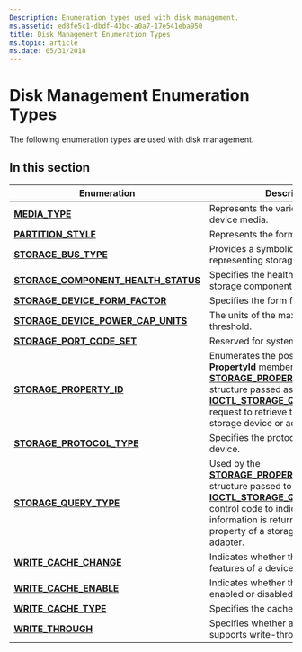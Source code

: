 ```yaml
---
Description: Enumeration types used with disk management.
ms.assetid: ed8fe5c1-dbdf-43bc-a0a7-17e541eba950
title: Disk Management Enumeration Types
ms.topic: article
ms.date: 05/31/2018
---
```


# Disk Management Enumeration Types

The following enumeration types are used with disk management.

## In this section



| Enumeration                                                                              | Description                                                                                                                                                                                                                                                                                                          |
|------------------------------------------------------------------------------------------|----------------------------------------------------------------------------------------------------------------------------------------------------------------------------------------------------------------------------------------------------------------------------------------------------------------------|
| [**MEDIA\_TYPE**](/windows/win32/api/winioctl/ne-winioctl-media_type)<br/>                                         | Represents the various forms of device media.<br/>                                                                                                                                                                                                                                                             |
| [**PARTITION\_STYLE**](/windows/win32/api/winioctl/ne-winioctl-partition_style)<br/>                               | Represents the format of a partition.<br/>                                                                                                                                                                                                                                                                     |
| [**STORAGE\_BUS\_TYPE**](/windows/win32/api/winioctl/ne-winioctl-storage_bus_type)<br/>                                | Provides a symbolic means of representing storage bus types.<br/>                                                                                                                                                                                                                                              |
| [**STORAGE\_COMPONENT\_HEALTH\_STATUS**](/windows/desktop/api/WinIoCtl/ne-winioctl-storage_component_health_status)<br/> | Specifies the health status of a storage component.<br/>                                                                                                                                                                                                                                                       |
| [**STORAGE\_DEVICE\_FORM\_FACTOR**](/windows/desktop/api/WinIoCtl/ne-winioctl-storage_device_form_factor)<br/>           | Specifies the form factor of a device.<br/>                                                                                                                                                                                                                                                                    |
| [**STORAGE\_DEVICE\_POWER\_CAP\_UNITS**](/windows/desktop/api/winioctl/ne-winioctl-storage_device_power_cap_units)<br/>  | The units of the maximum power threshold.<br/>                                                                                                                                                                                                                                                                 |
| [**STORAGE\_PORT\_CODE\_SET**](/windows/win32/api/winioctl/ne-winioctl-storage_port_code_set)<br/>                     | Reserved for system use. <br/>                                                                                                                                                                                                                                                                                 |
| [**STORAGE\_PROPERTY\_ID**](/windows/win32/api/winioctl/ne-winioctl-storage_property_id)<br/>                          | Enumerates the possible values of the **PropertyId** member of the [**STORAGE\_PROPERTY\_QUERY**](/windows/desktop/api/WinIoCtl/ns-winioctl-storage_property_query) structure passed as input to the [**IOCTL\_STORAGE\_QUERY\_PROPERTY**](/windows/desktop/api/WinIoCtl/ni-winioctl-ioctl_storage_query_property) request to retrieve the properties of a storage device or adapter.<br/> |
| [**STORAGE\_PROTOCOL\_TYPE**](/windows/desktop/api/WinIoCtl/ne-winioctl-storage_protocol_type)<br/>                      | Specifies the protocol of a storage device.<br/>                                                                                                                                                                                                                                                               |
| [**STORAGE\_QUERY\_TYPE**](/windows/desktop/api/WinIoCtl/ne-winioctl-storage_query_type)<br/>                            | Used by the [**STORAGE\_PROPERTY\_QUERY**](/windows/desktop/api/WinIoCtl/ns-winioctl-storage_property_query) structure passed to the [**IOCTL\_STORAGE\_QUERY\_PROPERTY**](/windows/desktop/api/WinIoCtl/ni-winioctl-ioctl_storage_query_property) control code to indicate what information is returned about a property of a storage device or adapter.<br/>                             |
| [**WRITE\_CACHE\_CHANGE**](/windows/win32/api/winioctl/ne-winioctl-write_cache_change)<br/>                            | Indicates whether the write cache features of a device are changeable.<br/>                                                                                                                                                                                                                                    |
| [**WRITE\_CACHE\_ENABLE**](/windows/win32/api/winioctl/ne-winioctl-write_cache_enable)<br/>                            | Indicates whether the write cache is enabled or disabled.<br/>                                                                                                                                                                                                                                                 |
| [**WRITE\_CACHE\_TYPE**](/windows/win32/api/winioctl/ne-winioctl-write_cache_type)<br/>                                | Specifies the cache type.<br/>                                                                                                                                                                                                                                                                                 |
| [**WRITE\_THROUGH**](/windows/win32/api/winioctl/ne-winioctl-write_through)<br/>                                       | Specifies whether a storage device supports write-through caching.<br/>                                                                                                                                                                                                                                        |



 

 

